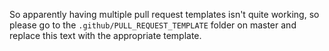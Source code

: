 So apparently having multiple pull request templates isn't quite working, so please go to the `.github/PULL_REQUEST_TEMPLATE` folder on master and replace this text with the appropriate template.
